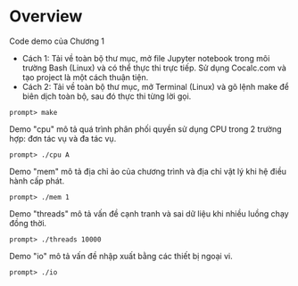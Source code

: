 # Overview

Code demo của Chương 1

- Cách 1: Tải về toàn bộ thư mục, mở file Jupyter notebook trong môi trường Bash (Linux) và có thể thực thi trực tiếp. Sử dụng Cocalc.com và tạo project là một cách thuận tiện.
- Cách 2: Tải về toàn bộ thư mục, mở Terminal (Linux) và gõ lệnh make để biên dịch toàn bộ, sau đó thực thi từng lời gọi.
```
prompt> make
```

Demo "cpu" mô tả quá trình phân phối quyền sử dụng CPU trong 2 trường hợp: đơn tác vụ và đa tác vụ.

```
prompt> ./cpu A
```

Demo "mem" mô tả địa chỉ ảo của chương trình và địa chỉ vật lý khi hệ điều hành cấp phát.

```
prompt> ./mem 1
```

Demo "threads" mô tả vấn đề cạnh tranh và sai dữ liệu khi nhiều luồng chạy đồng thời.
```
prompt> ./threads 10000
```
Demo "io" mô tả vấn đề nhập xuất bằng các thiết bị ngoại vi.
```
prompt> ./io
```


